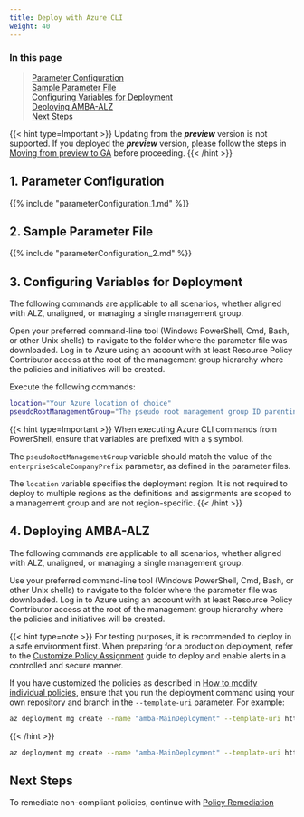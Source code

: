 ```yaml
---
title: Deploy with Azure CLI
weight: 40
---
```


### In this page

> [Parameter Configuration](../Deploy-with-Azure-CLI#1-parameter-configuration) </br>
> [Sample Parameter File](../Deploy-with-Azure-CLI#2-sample-parameter-file) </br>
> [Configuring Variables for Deployment](../Deploy-with-Azure-CLI#3-configuring-variables-for-deployment) </br>
> [Deploying AMBA-ALZ](../Deploy-with-Azure-CLI#4-deploying-amba-alz) </br>
> [Next Steps](../Deploy-with-Azure-CLI#next-steps) </br>

{{< hint type=Important >}}
Updating from the _**preview**_ version is not supported. If you deployed the _**preview**_ version, please follow the steps in [Moving from preview to GA](../../../HowTo/UpdateToNewReleases/Moving-from-preview-to-GA) before proceeding.
{{< /hint >}}

## 1. Parameter Configuration

{{% include "parameterConfiguration_1.md" %}}

## 2. Sample Parameter File

{{% include "parameterConfiguration_2.md" %}}

## 3. Configuring Variables for Deployment

The following commands are applicable to all scenarios, whether aligned with ALZ, unaligned, or managing a single management group.

Open your preferred command-line tool (Windows PowerShell, Cmd, Bash, or other Unix shells) to navigate to the folder where the parameter file was downloaded. Log in to Azure using an account with at least Resource Policy Contributor access at the root of the management group hierarchy where the policies and initiatives will be created.

Execute the following commands:

```bash
location="Your Azure location of choice"
pseudoRootManagementGroup="The pseudo root management group ID parenting the identity, management, and connectivity management groups"
```

{{< hint type=Important >}}
When executing Azure CLI commands from PowerShell, ensure that variables are prefixed with a `$` symbol.

The `pseudoRootManagementGroup` variable should match the value of the `enterpriseScaleCompanyPrefix` parameter, as defined in the parameter files.

The `location` variable specifies the deployment region. It is not required to deploy to multiple regions as the definitions and assignments are scoped to a management group and are not region-specific.
{{< /hint >}}

## 4. Deploying AMBA-ALZ

The following commands are applicable to all scenarios, whether aligned with ALZ, unaligned, or managing a single management group.

Use your preferred command-line tool (Windows PowerShell, Cmd, Bash, or other Unix shells) to navigate to the folder where the parameter file was downloaded. Log in to Azure using an account with at least Resource Policy Contributor access at the root of the management group hierarchy where the policies and initiatives will be created.

{{< hint type=note >}}
For testing purposes, it is recommended to deploy in a safe environment first. When preparing for a production deployment, refer to the [Customize Policy Assignment](../Customize-Policy-Assignment) guide to deploy and enable alerts in a controlled and secure manner.

If you have customized the policies as described in [How to modify individual policies](../Introduction-to-deploying-the-ALZ-Pattern#how-to-modify-individual-policies), ensure that you run the deployment command using your own repository and branch in the `--template-uri` parameter. For example:

  ```bash
  az deployment mg create --name "amba-MainDeployment" --template-uri https://raw.githubusercontent.com/***YourGithubFork***/azure-monitor-baseline-alerts/***main or branchname***/patterns/alz/alzArm.json --location $location --management-group-id $pseudoRootManagementGroup --parameters ".\patterns\alz\alzArm.param.json"
  ```

{{< /hint >}}

```bash
az deployment mg create --name "amba-MainDeployment" --template-uri https://raw.githubusercontent.com/Azure/azure-monitor-baseline-alerts/2025-10-01/patterns/alz/alzArm.json --location $location --management-group-id $pseudoRootManagementGroup --parameters "alzArm.param.json"
```

## Next Steps

To remediate non-compliant policies, continue with [Policy Remediation](../Remediate-Policies)
